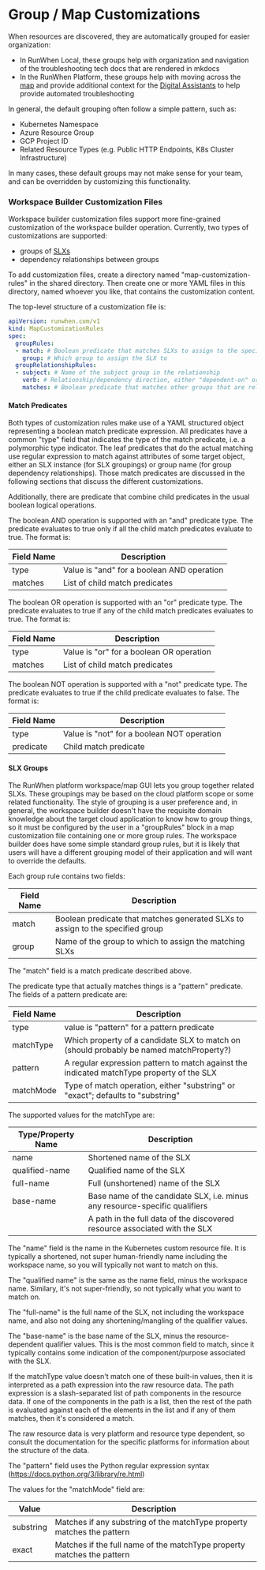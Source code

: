 # Group / Map Customizations

When resources are discovered, they are automatically grouped for easier organization:&#x20;

* In RunWhen Local, these groups help with organization and navigation of the troubleshooting tech docs that are rendered in mkdocs
* In the RunWhen Platform, these groups help with moving across the [map](https://docs.runwhen.com/public/runwhen-platform/feature-overview/maps) and provide additional context for the [Digital Assistants](https://docs.runwhen.com/public/runwhen-platform/feature-overview/digital-assistants) to help provide automated troubleshooting

In general, the default grouping often follow a simple pattern, such as:&#x20;

* Kubernetes Namespace
* Azure Resource Group
* GCP Project ID
* Related Resource Types (e.g. Public HTTP Endpoints, K8s Cluster Infrastructure)

In many cases, these default groups may not make sense for your team, and can be overridden by customizing this functionality.&#x20;

### Workspace Builder Customization Files

Workspace builder customization files support more fine-grained customization of the workspace builder operation. Currently, two types of customizations are supported:

* groups of [SLXs](https://docs.runwhen.com/public/runwhen-platform/feature-overview/points-on-the-map-slxs)
* dependency relationships between groups

To add customization files, create a directory named "map-customization-rules" in the shared directory. Then create one or more YAML files in this directory, named whoever you like, that contains the customization content.

The top-level structure of a customization file is:

```yaml
apiVersion: runwhen.com/v1
kind: MapCustomizationRules
spec:
  groupRules:
  - match: # Boolean predicate that matches SLXs to assign to the specified group
    group: # Which group to assign the SLX to
  groupRelationshipRules:
  - subject: # Name of the subject group in the relationship
    verb: # Relationship/dependency direction, either "dependent-on" or "depended-on-by"
    matches: # Boolean predicate that matches other groups that are related to the subject group
```

#### Match Predicates

Both types of customization rules make use of a YAML structured object representing a boolean match predicate expression. All predicates have a common "type" field that indicates the type of the match predicate, i.e. a polymorphic type indicator. The leaf predicates that do the actual matching use regular expression to match against attributes of some target object, either an SLX instance (for SLX groupings) or group name (for group dependency relationships). Those match predicates are discussed in the following sections that discuss the different customizations.

Additionally, there are predicate that combine child predicates in the usual boolean logical operations.

The boolean AND operation is supported with an "and" predicate type. The predicate evaluates to true only if all the child match predicates evaluate to true. The format is:

| Field Name | Description                                |
| ---------- | ------------------------------------------ |
| type       | Value is "and" for a boolean AND operation |
| matches    | List of child match predicates             |

The boolean OR operation is supported with an "or" predicate type. The predicate evaluates to true if any of the child match predicates evaluates to true. The format is:

| Field Name | Description                              |
| ---------- | ---------------------------------------- |
| type       | Value is "or" for a boolean OR operation |
| matches    | List of child match predicates           |

The boolean NOT operation is supported with a "not" predicate type. The predicate evaluates to true if the child predicate evaluates to false. The format is:

| Field Name | Description                                |
| ---------- | ------------------------------------------ |
| type       | Value is "not" for a boolean NOT operation |
| predicate  | Child match predicate                      |

#### SLX Groups

The RunWhen platform workspace/map GUI lets you group together related SLXs. These groupings may be based on the cloud platform scope or some related functionality. The style of grouping is a user preference and, in general, the workspace builder doesn't have the requisite domain knowledge about the target cloud application to know how to group things, so it must be configured by the user in a "groupRules" block in a map customization file containing one or more group rules. The workspace builder does have some simple standard group rules, but it is likely that users will have a different grouping model of their application and will want to override the defaults.

Each group rule contains two fields:

| Field Name | Description                                                                    |
| ---------- | ------------------------------------------------------------------------------ |
| match      | Boolean predicate that matches generated SLXs to assign to the specified group |
| group      | Name of the group to which to assign the matching SLXs                         |

The "match" field is a match predicate described above.

The predicate type that actually matches things is a "pattern" predicate. The fields of a pattern predicate are:

| Field Name | Description                                                                               |
| ---------- | ----------------------------------------------------------------------------------------- |
| type       | value is "pattern" for a pattern predicate                                                |
| matchType  | Which property of a candidate SLX to match on (should probably be named matchProperty?)   |
| pattern    | A regular expression pattern to match against the indicated matchType property of the SLX |
| matchMode  | Type of match operation, either "substring" or "exact"; defaults to "substring"           |

The supported values for the matchType are:

| Type/Property Name | Description                                                                 |
| ------------------ | --------------------------------------------------------------------------- |
| name               | Shortened name of the SLX                                                   |
| qualified-name     | Qualified name of the SLX                                                   |
| full-name          | Full (unshortened) name of the SLX                                          |
| base-name          | Base name of the candidate SLX, i.e. minus any resource-specific qualifiers |
|                    | A path in the full data of the discovered resource associated with the SLX  |

The "name" field is the name in the Kubernetes custom resource file. It is typically a shortened, not super human-friendly name including the workspace name, so you will typically not want to match on this.

The "qualified name" is the same as the name field, minus the workspace name. Similary, it's not super-friendly, so not typically what you want to match on.

The "full-name" is the full name of the SLX, not including the workspace name, and also not doing any shortening/mangling of the qualifier values.

The "base-name" is the base name of the SLX, minus the resource-dependent qualifier values. This is the most common field to match, since it typically contains some indication of the component/purpose associated with the SLX.

If the matchType value doesn't match one of these built-in values, then it is interpreted as a path expression into the raw resource data. The path expression is a slash-separated list of path components in the resource data. If one of the components in the path is a list, then the rest of the path is evaluated against each of the elements in the list and if any of them matches, then it's considered a match.

The raw resource data is very platform and resource type dependent, so consult the documentation for the specific platforms for information about the structure of the data.

The "pattern" field uses the Python regular expression syntax (https://docs.python.org/3/library/re.html)

The values for the "matchMode" field are:

| Value     | Description                                                            |
| --------- | ---------------------------------------------------------------------- |
| substring | Matches if any substring of the matchType property matches the pattern |
| exact     | Matches if the full name of the matchType property matches the pattern |

